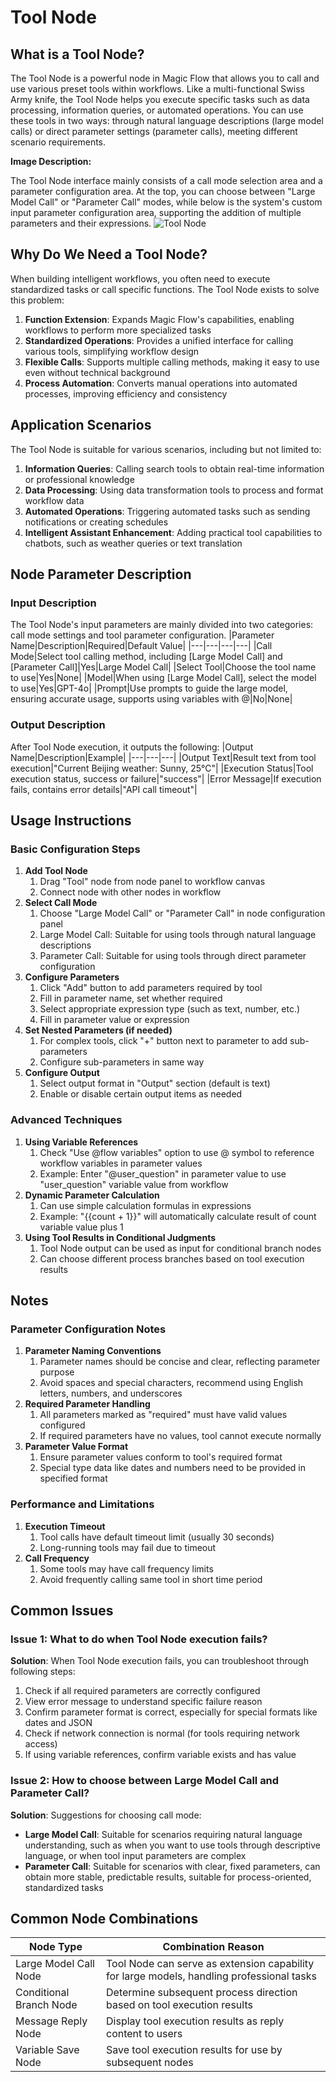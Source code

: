 # Tool Node

## What is a Tool Node?
The Tool Node is a powerful node in Magic Flow that allows you to call and use various preset tools within workflows. Like a multi-functional Swiss Army knife, the Tool Node helps you execute specific tasks such as data processing, information queries, or automated operations. You can use these tools in two ways: through natural language descriptions (large model calls) or direct parameter settings (parameter calls), meeting different scenario requirements.

**Image Description:**

The Tool Node interface mainly consists of a call mode selection area and a parameter configuration area. At the top, you can choose between "Large Model Call" or "Parameter Call" modes, while below is the system's custom input parameter configuration area, supporting the addition of multiple parameters and their expressions.
![Tool Node](https://cdn.letsmagic.cn/static/img/Tool.png)

## Why Do We Need a Tool Node?
When building intelligent workflows, you often need to execute standardized tasks or call specific functions. The Tool Node exists to solve this problem:
1. **Function Extension**: Expands Magic Flow's capabilities, enabling workflows to perform more specialized tasks
2. **Standardized Operations**: Provides a unified interface for calling various tools, simplifying workflow design
3. **Flexible Calls**: Supports multiple calling methods, making it easy to use even without technical background
4. **Process Automation**: Converts manual operations into automated processes, improving efficiency and consistency

## Application Scenarios
The Tool Node is suitable for various scenarios, including but not limited to:
1. **Information Queries**: Calling search tools to obtain real-time information or professional knowledge
2. **Data Processing**: Using data transformation tools to process and format workflow data
3. **Automated Operations**: Triggering automated tasks such as sending notifications or creating schedules
4. **Intelligent Assistant Enhancement**: Adding practical tool capabilities to chatbots, such as weather queries or text translation

## Node Parameter Description
### Input Description
The Tool Node's input parameters are mainly divided into two categories: call mode settings and tool parameter configuration.
|Parameter Name|Description|Required|Default Value|
|---|---|---|---|
|Call Mode|Select tool calling method, including [Large Model Call] and [Parameter Call]|Yes|Large Model Call|
|Select Tool|Choose the tool name to use|Yes|None|
|Model|When using [Large Model Call], select the model to use|Yes|GPT-4o|
|Prompt|Use prompts to guide the large model, ensuring accurate usage, supports using variables with @|No|None|

### Output Description
After Tool Node execution, it outputs the following:
|Output Name|Description|Example|
|---|---|---|
|Output Text|Result text from tool execution|"Current Beijing weather: Sunny, 25°C"|
|Execution Status|Tool execution status, success or failure|"success"|
|Error Message|If execution fails, contains error details|"API call timeout"|

## Usage Instructions
### Basic Configuration Steps
1. **Add Tool Node**
    1. Drag "Tool" node from node panel to workflow canvas
    2. Connect node with other nodes in workflow
2. **Select Call Mode**
    1. Choose "Large Model Call" or "Parameter Call" in node configuration panel
    2. Large Model Call: Suitable for using tools through natural language descriptions
    3. Parameter Call: Suitable for using tools through direct parameter configuration
3. **Configure Parameters**
    1. Click "Add" button to add parameters required by tool
    2. Fill in parameter name, set whether required
    3. Select appropriate expression type (such as text, number, etc.)
    4. Fill in parameter value or expression
4. **Set Nested Parameters (if needed)**
    1. For complex tools, click "+" button next to parameter to add sub-parameters
    2. Configure sub-parameters in same way
5. **Configure Output**
    1. Select output format in "Output" section (default is text)
    2. Enable or disable certain output items as needed

### Advanced Techniques
1. **Using Variable References**
    1. Check "Use @flow variables" option to use @ symbol to reference workflow variables in parameter values
    2. Example: Enter "@user_question" in parameter value to use "user_question" variable value from workflow
2. **Dynamic Parameter Calculation**
    1. Can use simple calculation formulas in expressions
    2. Example: "{{count + 1}}" will automatically calculate result of count variable value plus 1
3. **Using Tool Results in Conditional Judgments**
    1. Tool Node output can be used as input for conditional branch nodes
    2. Can choose different process branches based on tool execution results

## Notes
### Parameter Configuration Notes
1. **Parameter Naming Conventions**
    1. Parameter names should be concise and clear, reflecting parameter purpose
    2. Avoid spaces and special characters, recommend using English letters, numbers, and underscores
2. **Required Parameter Handling**
    1. All parameters marked as "required" must have valid values configured
    2. If required parameters have no values, tool cannot execute normally
3. **Parameter Value Format**
    1. Ensure parameter values conform to tool's required format
    2. Special type data like dates and numbers need to be provided in specified format

### Performance and Limitations
1. **Execution Timeout**
    1. Tool calls have default timeout limit (usually 30 seconds)
    2. Long-running tools may fail due to timeout
2. **Call Frequency**
    1. Some tools may have call frequency limits
    2. Avoid frequently calling same tool in short time period

## Common Issues
### Issue 1: What to do when Tool Node execution fails?
**Solution**: When Tool Node execution fails, you can troubleshoot through following steps:
1. Check if all required parameters are correctly configured
2. View error message to understand specific failure reason
3. Confirm parameter format is correct, especially for special formats like dates and JSON
4. Check if network connection is normal (for tools requiring network access)
5. If using variable references, confirm variable exists and has value

### Issue 2: How to choose between Large Model Call and Parameter Call?
**Solution**: Suggestions for choosing call mode:
- **Large Model Call**: Suitable for scenarios requiring natural language understanding, such as when you want to use tools through descriptive language, or when tool input parameters are complex
- **Parameter Call**: Suitable for scenarios with clear, fixed parameters, can obtain more stable, predictable results, suitable for process-oriented, standardized tasks

## Common Node Combinations
|**Node Type**|**Combination Reason**|
|---|---|
|Large Model Call Node|Tool Node can serve as extension capability for large models, handling professional tasks|
|Conditional Branch Node|Determine subsequent process direction based on tool execution results|
|Message Reply Node|Display tool execution results as reply content to users|
|Variable Save Node|Save tool execution results for use by subsequent nodes| 